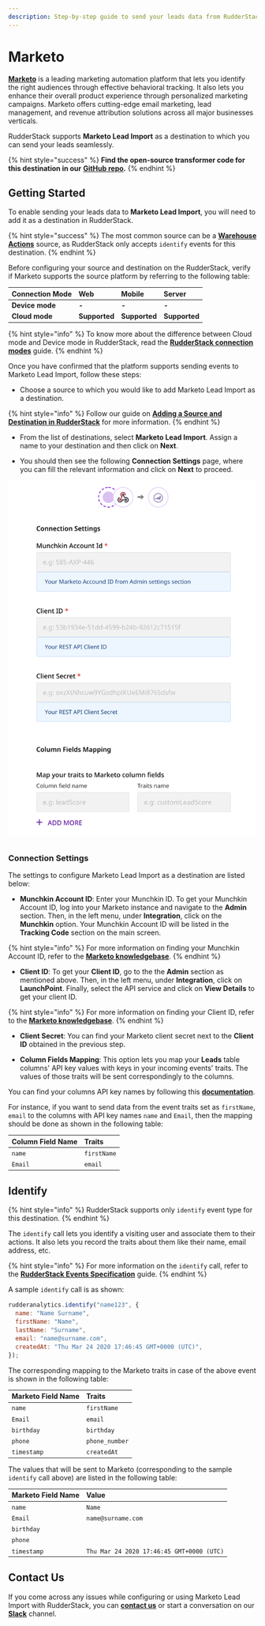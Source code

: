 ```yaml
---
description: Step-by-step guide to send your leads data from RudderStack to Marketo.
---
```


# Marketo

[**Marketo**](https://marketo.com) is a leading marketing automation platform that lets you identify the right audiences through effective behavioral tracking. It also lets you enhance their overall product experience through personalized marketing campaigns. Marketo offers cutting-edge email marketing, lead management, and revenue attribution solutions across all major businesses verticals.

RudderStack supports **Marketo Lead Import** as a destination to which you can send your leads seamlessly.

{% hint style="success" %}
**Find the open-source transformer code for this destination in our** [**GitHub repo**](https://github.com/rudderlabs/rudder-transformer/tree/master/v0/destinations/marketo_bulk_upload)**.**
{% endhint %}

## Getting Started

To enable sending your leads data to **Marketo Lead Import**, you will need to add it as a destination in RudderStack. 

{% hint style="success" %}
The most common source can be a [**Warehouse Actions**](https://docs.rudderstack.com/warehouse-actions) source, as RudderStack only accepts `identify` events for this destination.
{% endhint %}

Before configuring your source and destination on the RudderStack, verify if Marketo supports the source platform by referring to the following table:

| **Connection Mode** | **Web** | **Mobile** | **Server** |
| :--- | :--- | :--- | :--- |
| **Device mode** | **-** | **-** | **-** |
| **Cloud mode** | **Supported** | **Supported** | **Supported** |

{% hint style="info" %}
To know more about the difference between Cloud mode and Device mode in RudderStack, read the [**RudderStack connection modes**](https://docs.rudderstack.com/get-started/rudderstack-connection-modes) guide.
{% endhint %}

Once you have confirmed that the platform supports sending events to Marketo Lead Import, follow these steps:

* Choose a source to which you would like to add Marketo Lead Import as a destination.

{% hint style="info" %}
Follow our guide on [**Adding a Source and Destination in RudderStack**](https://docs.rudderstack.com/how-to-guides/adding-source-and-destination-rudderstack) for more information.
{% endhint %}

* From the list of destinations, select **Marketo Lead Import**. Assign a name to your destination and then click on **Next**.

* You should then see the following **Connection Settings** page, where you can fill the relevant information and click on **Next** to proceed.

![Marketo Connection Settings in RudderStack](../../.gitbook/assets/marketo_lead_import.png)

### Connection Settings

The settings to configure Marketo Lead Import as a destination are listed below:

* **Munchkin Account ID**: Enter your Munchkin ID. To get your Munchkin Account ID, log into your Marketo instance and navigate to the **Admin** section. Then, in the left menu, under **Integration**, click on the **Munchkin** option. Your Munchkin Account ID will be listed in the **Tracking Code** section on the main screen.

{% hint style="info" %}
For more information on finding your Munchkin Account ID, refer to the [**Marketo knowledgebase**](https://nation.marketo.com/t5/knowledgebase/how-to-find-your-munchkin-id-for-a-marketo-instance/ta-p/248432).
{% endhint %}


* **Client ID**: To get your **Client ID**, go to the the **Admin** section as mentioned above. Then, in the left menu, under **Integration**, click on **LaunchPoint**. Finally, select the API service and click on **View Details** to get your client ID.

{% hint style="info" %}
For more information on finding your Client ID, refer to the [**Marketo knowledgebase**](https://developers.marketo.com/rest-api/authentication/).
{% endhint %}

* **Client Secret**: You can find your Marketo client secret next to the **Client ID** obtained in the previous step.

* **Column Fields Mapping**: This option lets you map your **Leads** table columns' API key values with keys in your incoming events' traits. The values of those traits will be sent correspondingly to the columns.

You can find your columns API key names by following this [**documentation**](https://developers.marketo.com/rest-api/bulk-import/bulk-custom-object-import/).

For instance, if you want to send data from the event traits set as `firstName`, `email` to the columns with API key names `name` and `Email`, then the mapping should be done as shown in the following table:

| **Column Field Name** | **Traits** |
| :-------------------- | :--------- |
| `name`                | `firstName`|
| `Email`               | `email`    |


## Identify

{% hint style="info" %}
RudderStack supports only `identify` event type for this destination.
{% endhint %}

The `identify` call lets you identify a visiting user and associate them to their actions. It also lets you record the traits about them like their name, email address, etc.

{% hint style="info" %}
For more information on the `identify` call, refer to the [**RudderStack Events Specification**](https://docs.rudderstack.com/rudderstack-api/api-specification/rudderstack-spec/identify) guide.
{% endhint %}

A sample `identify` call is as shown:

```javascript
rudderanalytics.identify("name123", {
  name: "Name Surname",
  firstName: "Name",
  lastName: "Surname",
  email: "name@surname.com",
  createdAt: "Thu Mar 24 2020 17:46:45 GMT+0000 (UTC)",
});
```
The corresponding mapping to the Marketo traits in case of the above event is shown in the following table:

| **Marketo Field Name**  | **Traits**     |
| :---------------------- | :------------- |
| `name`                  | `firstName`    |
| `Email`                 | `email`        |
| `birthday`              | `birthday`     |
| `phone`                 | `phone_number` |
| `timestamp`             | `createdAt`    | 

The values that will be sent to Marketo (corresponding to the sample `identify` call above) are listed in the following table:

| **Marketo Field Name**  | **Value**                                |
| :---------------------- | :--------------------------------------- |
| `name`                  | `Name`                                   |
| `Email`                 | `name@surname.com`                       |
| `birthday`              | ` `                                      |
| `phone`                 | ` `                                      |
| `timestamp`             | `Thu Mar 24 2020 17:46:45 GMT+0000 (UTC)`|


## Contact Us

If you come across any issues while configuring or using Marketo Lead Import with RudderStack, you can [**contact us**](mailto:%20docs@rudderstack.com) or start a conversation on our [**Slack**](https://resources.rudderstack.com/join-rudderstack-slack) channel.
